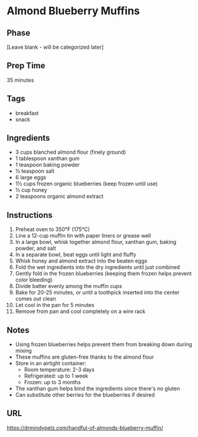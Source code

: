 # Almond Blueberry Muffins

## Phase
[Leave blank - will be categorized later]

## Prep Time
35 minutes

## Tags
- breakfast
- snack

## Ingredients
- 3 cups blanched almond flour (finely ground)
- 1 tablespoon xanthan gum
- 1 teaspoon baking powder
- ½ teaspoon salt
- 6 large eggs
- 1½ cups frozen organic blueberries (keep frozen until use)
- ½ cup honey
- 2 teaspoons organic almond extract

## Instructions
1. Preheat oven to 350°F (175°C)
2. Line a 12-cup muffin tin with paper liners or grease well
3. In a large bowl, whisk together almond flour, xanthan gum, baking powder, and salt
4. In a separate bowl, beat eggs until light and fluffy
5. Whisk honey and almond extract into the beaten eggs
6. Fold the wet ingredients into the dry ingredients until just combined
7. Gently fold in the frozen blueberries (keeping them frozen helps prevent color bleeding)
8. Divide batter evenly among the muffin cups
9. Bake for 20-25 minutes, or until a toothpick inserted into the center comes out clean
10. Let cool in the pan for 5 minutes
11. Remove from pan and cool completely on a wire rack

## Notes
- Using frozen blueberries helps prevent them from breaking down during mixing
- These muffins are gluten-free thanks to the almond flour
- Store in an airtight container:
  - Room temperature: 2-3 days
  - Refrigerated: up to 1 week
  - Frozen: up to 3 months
- The xanthan gum helps bind the ingredients since there's no gluten
- Can substitute other berries for the blueberries if desired

## URL
https://drmindypelz.com/handful-of-almonds-blueberry-muffin/
